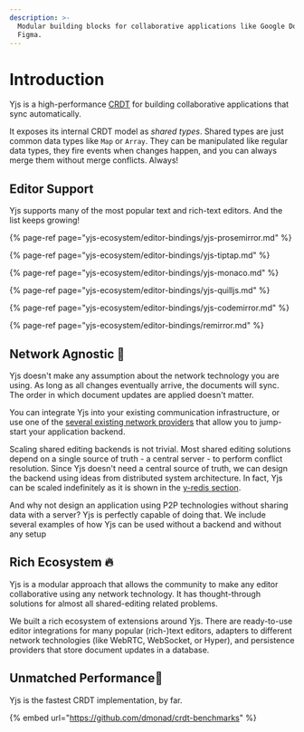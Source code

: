 ```yaml
---
description: >-
  Modular building blocks for collaborative applications like Google Docs or
  Figma.
---
```


# Introduction

Yjs is a high-performance [CRDT](https://en.wikipedia.org/wiki/Conflict-free_replicated_data_type) for building collaborative applications that sync automatically.

It exposes its internal CRDT model as _shared types_. Shared types are just common data types like `Map` or `Array`. They can be manipulated like regular data types, they fire events when changes happen, and you can always merge them without merge conflicts. Always!

## Editor Support

Yjs supports many of the most popular text and rich-text editors. And the list keeps growing!

{% page-ref page="yjs-ecosystem/editor-bindings/yjs-prosemirror.md" %}

{% page-ref page="yjs-ecosystem/editor-bindings/yjs-tiptap.md" %}

{% page-ref page="yjs-ecosystem/editor-bindings/yjs-monaco.md" %}

{% page-ref page="yjs-ecosystem/editor-bindings/yjs-quilljs.md" %}

{% page-ref page="yjs-ecosystem/editor-bindings/yjs-codemirror.md" %}

{% page-ref page="yjs-ecosystem/editor-bindings/remirror.md" %}

## Network Agnostic 📡

Yjs doesn't make any assumption about the network technology you are using. As long as all changes eventually arrive, the documents will sync. The order in which document updates are applied doesn't matter.

You can integrate Yjs into your existing communication infrastructure, or use one of the [several existing network providers](yjs-ecosystem/connection-provider/) that allow you to jump-start your application backend.

Scaling shared editing backends is not trivial. Most shared editing solutions depend on a single source of truth - a central server - to perform conflict resolution. Since Yjs doesn't need a central source of truth, we can design the backend using ideas from distributed system architecture. In fact, Yjs can be scaled indefinitely as it is shown in the [y-redis section](tutorials/untitled-3.md).

And why not design an application using P2P technologies without sharing data with a server? Yjs is perfectly capable of doing that. We include several examples of how Yjs can be used without a backend and without any setup 

## Rich Ecosystem 🔥 

Yjs is a modular approach that allows the community to make any editor collaborative using any network technology. It has thought-through solutions for almost all shared-editing related problems.

We built a rich ecosystem of extensions around Yjs. There are ready-to-use editor integrations for many popular \(rich-\)text editors, adapters to different network technologies \(like WebRTC, WebSocket, or Hyper\), and persistence providers that store document updates in a database.

## Unmatched Performance🚀 

Yjs is the fastest CRDT implementation, by far.

{% embed url="https://github.com/dmonad/crdt-benchmarks" %}

## 



